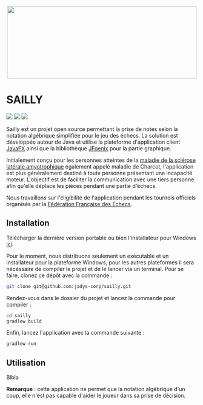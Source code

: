
<p align="center"><img src="https://imgur.com/TzJhj0v.png" width="500" height="191"></p>

# SAILLY

![](https://img.shields.io/badge/version-0.1-blue) ![](https://img.shields.io/badge/utilisation%20en%20club-oui-green) ![](https://img.shields.io/badge/utilisation%20en%20tournois-travail%20en%20cours-red)

Sailly est un projet open source permettant la prise de notes selon la notation algébrique simplifiée pour le jeu des échecs. La solution est développée autour de Java et utilise la plateforme d'application client [JavaFX](https://openjfx.io/) ainsi que la bibliothèque [JFoenix](https://github.com/sshahine/JFoenix) pour la partie graphique.

Initialement conçu pour les personnes atteintes de la [maladie  de la sclérose latérale amyotrophique](https://www.inserm.fr/information-en-sante/dossiers-information/sclerose-laterale-amyotrophique-sla-maladie-charcot) également appelé maladie de Charcot, l'application est plus généralement destiné à toute personne présentant une incapacité moteur. L'objectif est de faciliter la communication avec une tiers personne afin qu'elle déplace les pièces pendant une partie d'échecs.

Nous travaillons sur l'éligibilité de l'application pendant les tournois officiels organisés par la [Fédération Française des Échecs](http://www.echecs.asso.fr/).

## Installation

Télécharger la dernière version portable ou bien l'installateur pour Windows [ici](https://github.com/jadys-corp/sailly/releases/).

Pour le moment, nous distribuons seulement un exécutable et un installateur pour la plateforme Windows, pour les autres plateformes il sera nécéssaire de compiler le projet et de le lancer via un terminal. Pour se faire, clonez ce dépôt avec la commande :

```bash
git clone git@github.com:jadys-corp/sailly.git
```

Rendez-vous dans le dossier du projet et lancez la commande pour compiler :

```bash
cd sailly
gradlew build
```

Enfin, lancez l'application avec la commande suivante :

```bash
gradlew run
```

## Utilisation

Blbla

**Remarque** : cette application ne permet que la notation algébrique d'un coup, elle n'est pas capable d'aider le joueur dans sa prise de décision.
